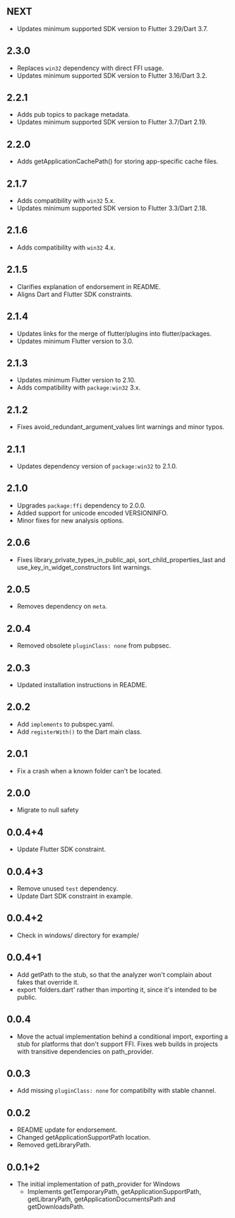 ## NEXT

* Updates minimum supported SDK version to Flutter 3.29/Dart 3.7.

## 2.3.0

* Replaces `win32` dependency with direct FFI usage.
* Updates minimum supported SDK version to Flutter 3.16/Dart 3.2.

## 2.2.1

* Adds pub topics to package metadata.
* Updates minimum supported SDK version to Flutter 3.7/Dart 2.19.

## 2.2.0

* Adds getApplicationCachePath() for storing app-specific cache files.

## 2.1.7

* Adds compatibility with `win32` 5.x.
* Updates minimum supported SDK version to Flutter 3.3/Dart 2.18.

## 2.1.6

* Adds compatibility with `win32` 4.x.

## 2.1.5

* Clarifies explanation of endorsement in README.
* Aligns Dart and Flutter SDK constraints.

## 2.1.4

* Updates links for the merge of flutter/plugins into flutter/packages.
* Updates minimum Flutter version to 3.0.

## 2.1.3

* Updates minimum Flutter version to 2.10.
* Adds compatibility with `package:win32` 3.x.

## 2.1.2

* Fixes avoid_redundant_argument_values lint warnings and minor typos.

## 2.1.1

* Updates dependency version of `package:win32` to 2.1.0.

## 2.1.0

* Upgrades `package:ffi` dependency to 2.0.0.
* Added support for unicode encoded VERSIONINFO.
* Minor fixes for new analysis options.

## 2.0.6

* Fixes library_private_types_in_public_api, sort_child_properties_last and use_key_in_widget_constructors
  lint warnings.

## 2.0.5

* Removes dependency on `meta`.

## 2.0.4

* Removed obsolete `pluginClass: none` from pubpsec.

## 2.0.3

* Updated installation instructions in README.

## 2.0.2

* Add `implements` to pubspec.yaml.
* Add `registerWith()` to the Dart main class.

## 2.0.1

* Fix a crash when a known folder can't be located.

## 2.0.0

* Migrate to null safety

## 0.0.4+4

* Update Flutter SDK constraint.

## 0.0.4+3

* Remove unused `test` dependency.
* Update Dart SDK constraint in example.

## 0.0.4+2

* Check in windows/ directory for example/

## 0.0.4+1

* Add getPath to the stub, so that the analyzer won't complain about
  fakes that override it.
* export 'folders.dart' rather than importing it, since it's intended to be
  public.

## 0.0.4

* Move the actual implementation behind a conditional import, exporting
  a stub for platforms that don't support FFI. Fixes web builds in
  projects with transitive dependencies on path_provider.

## 0.0.3

* Add missing `pluginClass: none` for compatibilty with stable channel.

## 0.0.2

* README update for endorsement.
* Changed getApplicationSupportPath location.
* Removed getLibraryPath.

## 0.0.1+2

* The initial implementation of path_provider for Windows
  * Implements getTemporaryPath, getApplicationSupportPath, getLibraryPath,
    getApplicationDocumentsPath and getDownloadsPath.
